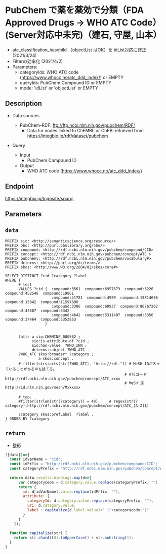 # PubChem で薬を薬効で分類（FDA Approved Drugs → WHO ATC Code）(Server対応中未完)（建石, 守屋, 山本）

-  atc_classification_haschild （objectList はOK）を idList対応に修正 (2021/3/24)
-  Filterの効率化 (2021/4/2)
- Parameters:
	- categoryIds:  WHO ATC code (https://www.whocc.no/atc_ddd_index/) or EMPTY
    - queryIds: PubChem Compound ID or EMPTY
    - mode: 'idList' or 'objectList' or EMPTY

## Description

- Data sources
	- PubChem-RDF: ftp://ftp.ncbi.nlm.nih.gov/pubchem/RDF/ 
        - Data for nodes linked to ChEMBL or ChEBI retrieved from https://integbio.jp/rdf/dataset/pubchem

- Query
	- Input
  		- PubChem Compound ID 
	- Output
    	- WHO ATC code (https://www.whocc.no/atc_ddd_index/)

## Endpoint

https://integbio.jp/togosite/sparql

## Parameters

## `data`

```sparql
PREFIX sio: <http://semanticscience.org/resource/>
PREFIX obo: <http://purl.obolibrary.org/obo/>
PREFIX compound: <http://rdf.ncbi.nlm.nih.gov/pubchem/compound/CID>
PREFIX concept: <http://rdf.ncbi.nlm.nih.gov/pubchem/concept/ATC_>
PREFIX pubchemv: <http://rdf.ncbi.nlm.nih.gov/pubchem/vocabulary#>
PREFIX dcterms: <http://purl.org/dc/terms/>
PREFIX skos: <http://www.w3.org/2004/02/skos/core#>

SELECT DISTINCT ?cid ?category ?label
WHERE {
      # test     
      VALUES ?cid {  compound:3561  compound:6957673  compound:3226  compound:452548  compound:19861  
                     compound:41781  compound:4909  compound:15814656  compound:13342  compound:11597698  
                     compound:3396  compound:60937  compound:86767262  compound:43507  compound:3342  
                     compound:4642  compound:5311497  compound:3356  compound:37464  compound:5353853
                  }

 
      ?attr a sio:CHEMINF_000562 ;
            sio:is-attribute-of ?cid ; 
            sio:has-value  ?WHO_INN ;
            dcterms:subject ?WHO_ATC .
      ?WHO_ATC skos:broader* ?category ;
  			   a skos:concept .
      # filter(strstarts(str(?WHO_ATC), "http://rdf.")) # MeSH IDが入っていることがあるのを捨てる。
                                                      # ATCコード  http://rdf.ncbi.nlm.nih.gov/pubchem/concept/ATC_xxxx
                                                      # MeSH ID    http://id.nlm.nih.gov/mesh/Mxxxxxx
      
      # top。    
      #filter(strlen(str(?category)) = 49)     # regex(str(?category),http://rdf.ncbi.nlm.nih.gov/pubchem/concept/ATC_[A-Z]$)   
  
      ?category skos:prefLabel  ?label .
} ORDER BY ?category

```

## `return`
- 整形
```javascript
({data})=>{
  const idVarName = "cid";
  const idPrfix = "http://rdf.ncbi.nlm.nih.gov/pubchem/compound/CID";
  const categoryPrefix = "http://rdf.ncbi.nlm.nih.gov/pubchem/concept/ATC_";
  
  return data.results.bindings.map(d=>{
      var categorycode = d.category.value.replace(categoryPrefix, "")
      return {
        id: d[idVarName].value.replace(idPrfix, ""), 
        attribute: {
          categoryId: d.category.value.replace(categoryPrefix, ""), 
          uri: d.category.value,
          label : capitalize(d.label.value)+" ("+categorycode+")"
        }
      }
    });
  
  function capitalize(str) {
    return str.charAt(0).toUpperCase() + str.substring(1);
  }
}
```


